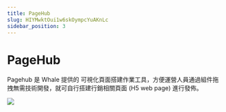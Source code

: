 ```yaml
---
title: PageHub
slug: HIYMwktOui1w6skOympcYuAKnLc
sidebar_position: 3
---
```



# PageHub

Pagehub 是 Whale 提供的 可視化頁面搭建作業工具，方便運營人員通過組件拖拽無需技術開發，就可自行搭建行銷相關頁面 (H5 web page) 進行發佈。

<img src="/assets/VpPUbC0ihoMCGKxpUHRcLNA4n2d.png"/>

